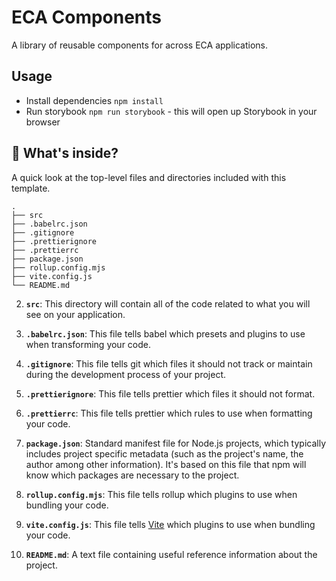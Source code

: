 # ECA Components

A library of reusable components for across ECA applications.


## Usage

- Install dependencies ```npm install```
- Run storybook ```npm run storybook``` - this will open up Storybook in your browser

## 🔎 What's inside?

A quick look at the top-level files and directories included with this template.

    .
    ├── src
    ├── .babelrc.json
    ├── .gitignore
    ├── .prettierignore
    ├── .prettierrc
    ├── package.json
    ├── rollup.config.mjs
    ├── vite.config.js
    └── README.md


2.  **`src`**: This directory will contain all of the code related to what you will see on your application.

3.  **`.babelrc.json`**: This file tells babel which presets and plugins to use when transforming your code.

4.  **`.gitignore`**: This file tells git which files it should not track or maintain during the development process of your project.

5.  **`.prettierignore`**: This file tells prettier which files it should not format.

6.  **`.prettierrc`**: This file tells prettier which rules to use when formatting your code.

8.  **`package.json`**: Standard manifest file for Node.js projects, which typically includes project specific metadata (such as the project's name, the author among other information). It's based on this file that npm will know which packages are necessary to the project.

9.  **`rollup.config.mjs`**: This file tells rollup which plugins to use when bundling your code.


11. **`vite.config.js`**: This file tells [Vite](https://vitejs.dev/) which plugins to use when bundling your code.

12. **`README.md`**: A text file containing useful reference information about the project.
